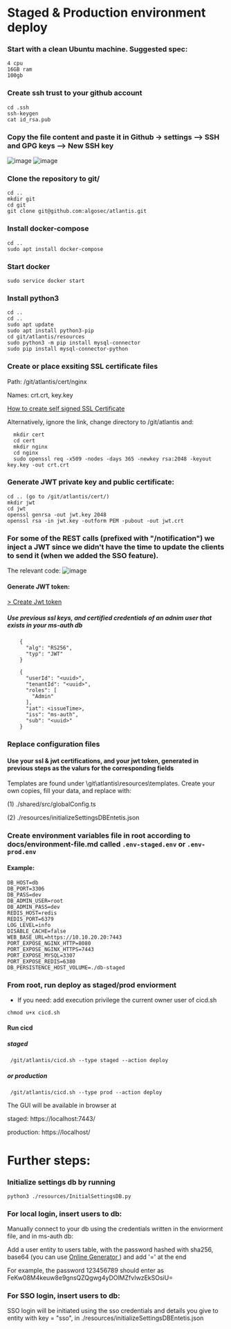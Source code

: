 # Staged & Production environment deploy

### Start with a clean Ubuntu machine. Suggested spec:
```
4 cpu
16GB ram
100gb
```

### Create ssh trust to your github account
 ```
cd .ssh
ssh-keygen
cat id_rsa.pub
 ```
### Copy the file content and paste it in Github -> settings --> SSH and GPG keys --> New SSH key
![image](https://user-images.githubusercontent.com/83502821/189590974-fb386731-f966-4a55-8ba6-0fcac4f73a08.png) ![image](https://user-images.githubusercontent.com/83502821/189590764-1b984b18-de87-4eec-8989-64e3e4dcb8bd.png)

### Clone the repository to git/
```
cd ..
mkdir git
cd git
git clone git@github.com:algosec/atlantis.git
 ```
### Install docker-compose
 ```
cd ..
sudo apt install docker-compose
 ```
### Start docker
 ```
sudo service docker start
 ```

### Install python3
 ```
cd ..
cd ..
sudo apt update
sudo apt install python3-pip
cd git/atlantis/resources
sudo python3 -m pip install mysql-connector
sudo pip install mysql-connector-python
 ```

### Create or place exsiting SSL certificate files 
Path: /git/atlantis/cert/nginx

Names: crt.crt, key.key

<a href="https://www.digitalocean.com/community/tutorials/how-to-create-a-self-signed-ssl-certificate-for-apache-in-ubuntu-20-04" target="_blank">How to create self signed SSL Certificate</a>

Alternatively, ignore the link, change directory to /git/atlantis and:
```
  mkdir cert
  cd cert
  mkdir nginx
  cd nginx
  sudo openssl req -x509 -nodes -days 365 -newkey rsa:2048 -keyout key.key -out crt.crt
```
###  Generate JWT private key and public certificate:
  ```
  cd .. (go to /git/atlantis/cert/)
  mkdir jwt
  cd jwt
  openssl genrsa -out jwt.key 2048
  openssl rsa -in jwt.key -outform PEM -pubout -out jwt.crt
  ```


### For some of the REST calls (prefixed with "/notification") we inject a JWT since we didn't have the time to update the clients to send it (when we added the SSO feature).
The relevant code:
![image](https://user-images.githubusercontent.com/83502821/189596376-c5bbd9b6-ea7d-4b70-982b-d3f7086801c1.png)


####  Generate JWT token:
<a href="https://dinochiesa.github.io/jwt/" target="_blank">> Create Jwt token </a>
##### Use previous ssl keys, and certified credentials of an adnim user that exists in your ms-auth db
```
    {
      "alg": "RS256",
      "typ": "JWT"
    }

    {
      "userId": "<uuid>",
      "tenantId": "<uuid>",
      "roles": [
        "Admin"
      ],
      "iat": <issueTime>,
      "iss": "ms-auth",
      "sub": "<uuid>"
    }
```

### Replace configuration files
#### Use your ssl & jwt certifications, and your jwt token, generated in previous steps as the valurs for the corresponding fields 

Templates are found under \git\atlantis\resources\templates. Create your own copies, fill your data, and replace with:

(1) ./shared/src/globalConfig.ts

(2) ./resources/initializeSettingsDBEntetis.json
###  Create environment variables file in root according to docs/environment-file.md called `.env-staged.env` or `.env-prod.env`
#### Example:
```
DB_HOST=db
DB_PORT=3306
DB_PASS=dev
DB_ADMIN_USER=root
DB_ADMIN_PASS=dev
REDIS_HOST=redis
REDIS_PORT=6379
LOG_LEVEL=info
DISABLE_CACHE=false
WEB_BASE_URL=https://10.10.20.20:7443
PORT_EXPOSE_NGINX_HTTP=8080
PORT_EXPOSE_NGINX_HTTPS=7443
PORT_EXPOSE_MYSQL=3307
PORT_EXPOSE_REDIS=6380
DB_PERSISTENCE_HOST_VOLUME=./db-staged
```

###  From root, run deploy as staged/prod enviorment
* If you need: add execution privilege the current owner user of cicd.sh
 ```
chmod u+x cicd.sh
 ```
 ####  Run cicd
 #####  staged
```
 /git/atlantis/cicd.sh --type staged --action deploy
```
 #####  or production
```
 /git/atlantis/cicd.sh --type prod --action deploy
```
The GUI will be available in browser at

  staged:  https://localhost:7443/

  production:  https://localhost/

# Further steps:

### Initialize settings db by running
 ```
python3 ./resources/InitialSettingsDB.py
 ```

### For local login, insert users to db:

Manually connect to your db using the credentials written in the enviorment file, and in ms-auth db:

Add a user entity to users table, with the password hashed with sha256, base64 (you can use <a href="https://approsto.com/sha-generator/" target="_blank">Online Generator </a>) and add '=' at the end

For example, the password 123456789 should enter as FeKw08M4keuw8e9gnsQZQgwg4yDOlMZfvIwzEkSOsiU=


### For SSO login, insert users to db:

SSO login will be initiated using the sso credentials and details you give to entity with key = "sso", in ./resources/initializeSettingsDBEntetis.json
